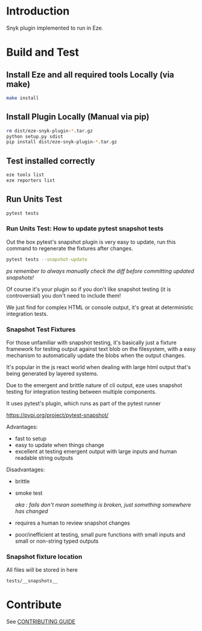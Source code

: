 
# Introduction 

Snyk plugin implemented to run in Eze.

# Build and Test

## Install Eze and all required tools Locally (via make)

```bash
make install
```

## Install Plugin Locally (Manual via pip)

```bash
rm dist/eze-snyk-plugin-*.tar.gz
python setup.py sdist
pip install dist/eze-snyk-plugin-*.tar.gz
```

## Test installed correctly

```bash
eze tools list
eze reporters list
```

## Run Units Test

```bash
pytest tests
```

### Run Units Test: How to update pytest snapshot tests

Out the box pytest's snapshot plugin is very easy to update, run this command to regenerate the fixtures after changes.

```bash
pytest tests --snapshot-update
```

_ps remember to always manually check the diff before committing updated snapshots!_

Of course it's your plugin so if you don't like snapshot testing (it is controversial) you don't need to include them!

We just find for complex HTML or console output, it's great at deterministic integration tests.

### Snapshot Test Fixtures

For those unfamiliar with snapshot testing, it's basically just a fixture framework for testing output against text blob
on the filesystem, with a easy mechanism to automatically update the blobs when the output changes.

It's popular in the js react world when dealing with large html output that's being generated by layered systems.

Due to the emergent and brittle nature of cli output, eze uses snapshot testing for integration testing between multiple components.

It uses pytest's plugin, which runs as part of the pytest runner

https://pypi.org/project/pytest-snapshot/


Advantages:

- fast to setup
- easy to update when things change
- excellent at testing emergent output with large inputs and human readable string outputs

Disadvantages:

- brittle
- smoke test

  _aka : fails don't mean something is broken, just something somewhere has changed_
- requires a human to review snapshot changes
- poor/inefficient at testing, small pure functions with small inputs and small or non-string typed outputs

### Snapshot fixture location

All files will be stored in here

```
tests/__snapshots__
```

# Contribute

See [CONTRIBUTING GUIDE](https://github.com/RiverSafeUK/eze-example-plugin/blob/main/CONTRIBUTING.md)